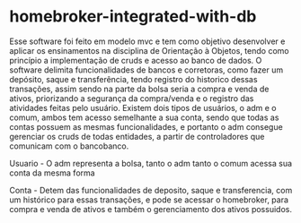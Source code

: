 # homebroker-integrated-with-db

Esse software foi feito em modelo mvc e tem como objetivo desenvolver e aplicar os ensinamentos na disciplina de Orientação à Objetos, tendo como princípio a implementação de cruds e acesso ao banco de dados. O software delimita funcionalidades de bancos e corretoras, como fazer um depósito, saque e transferência, tendo registro do historico dessas transações, assim sendo na parte da bolsa seria a compra e venda de ativos, priorizando a segurança da compra/venda e o registro das atividades feitas pelo usuário. Existem dois tipos de usuários, o adm e o comum, ambos tem acesso semelhante a sua conta, sendo que todas as contas possuem as mesmas funcionalidades, e portanto o adm consegue gerenciar os cruds de todas entidades, a partir de controladores que comunicam com o bancobanco.

Usuario - O adm representa a bolsa, tanto o adm tanto o comum acessa sua conta da mesma forma

Conta - Detem das funcionalidades de deposito, saque e transferencia, com um histórico para essas transações, e pode se acessar o homebroker, para compra e venda de ativos e também o gerenciamento dos ativos possuidos.
